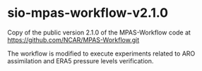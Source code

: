 
sio-mpas-workflow-v2.1.0
=============

Copy of the public version 2.1.0 of the MPAS-Workflow code at https://github.com/NCAR/MPAS-Workflow.git

The workflow is modified to execute experiments related to ARO assimilation and ERA5 pressure levels verification.
